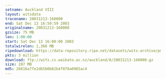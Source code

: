 ```yaml
---
setname: Auckland VIII
layout: witsdata
tracename: 20031213-160000
end: Sat Dec 13 16:59:59 2003
originalname: 20031213-160000
gzsize: 75 MB
len: 1:00:00
start: Sat Dec 13 16:00:00 2003
totalwirelen: 1,368 MB
ripedownload: https://data-repository.ripe.net/datasets/wits-archive/pma/long/auck/8//20031213-160000.gz
pkts: 3 million
download: ftp://wits.cs.waikato.ac.nz/auckland/8/20031213-160000.gz
size: 287 MB
md5: 26616a7fe2db5b0b82b4f078a0985ac4
---
```

